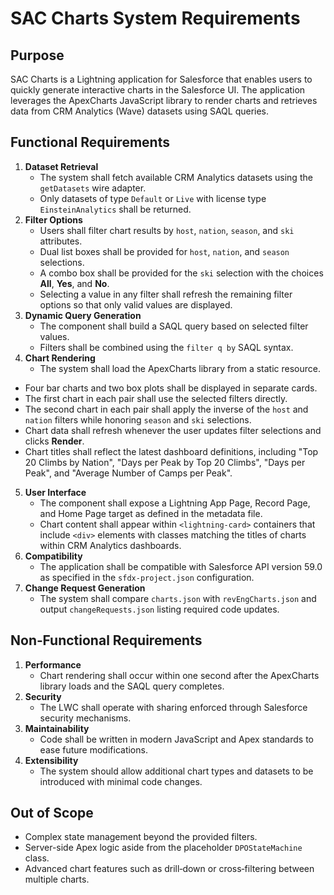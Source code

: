 # SAC Charts System Requirements

## Purpose

SAC Charts is a Lightning application for Salesforce that enables users to quickly generate interactive charts in the Salesforce UI. The application leverages the ApexCharts JavaScript library to render charts and retrieves data from CRM Analytics (Wave) datasets using SAQL queries.

## Functional Requirements

1. **Dataset Retrieval**
   - The system shall fetch available CRM Analytics datasets using the `getDatasets` wire adapter.
   - Only datasets of type `Default` or `Live` with license type `EinsteinAnalytics` shall be returned.
2. **Filter Options**
   - Users shall filter chart results by `host`, `nation`, `season`, and `ski` attributes.
   - Dual list boxes shall be provided for `host`, `nation`, and `season` selections.
   - A combo box shall be provided for the `ski` selection with the choices **All**, **Yes**, and **No**.
   - Selecting a value in any filter shall refresh the remaining filter options so that only valid values are displayed.
3. **Dynamic Query Generation**
   - The component shall build a SAQL query based on selected filter values.
   - Filters shall be combined using the `filter q by` SAQL syntax.
4. **Chart Rendering**
   - The system shall load the ApexCharts library from a static resource.
  - Four bar charts and two box plots shall be displayed in separate cards.
   - The first chart in each pair shall use the selected filters directly.
   - The second chart in each pair shall apply the inverse of the `host` and `nation` filters while honoring `season` and `ski` selections.
   - Chart data shall refresh whenever the user updates filter selections and clicks **Render**.
   - Chart titles shall reflect the latest dashboard definitions, including "Top 20 Climbs by Nation", "Days per Peak by Top 20 Climbs", "Days per Peak", and "Average Number of Camps per Peak".
5. **User Interface**
   - The component shall expose a Lightning App Page, Record Page, and Home Page target as defined in the metadata file.
   - Chart content shall appear within `<lightning-card>` containers that include `<div>` elements with classes matching the titles of charts within CRM Analytics dashboards.
6. **Compatibility**
   - The application shall be compatible with Salesforce API version 59.0 as specified in the `sfdx-project.json` configuration.
7. **Change Request Generation**
   - The system shall compare `charts.json` with `revEngCharts.json` and output `changeRequests.json` listing required code updates.

## Non‑Functional Requirements

1. **Performance**
   - Chart rendering shall occur within one second after the ApexCharts library loads and the SAQL query completes.
2. **Security**
   - The LWC shall operate with sharing enforced through Salesforce security mechanisms.
3. **Maintainability**
   - Code shall be written in modern JavaScript and Apex standards to ease future modifications.
4. **Extensibility**
   - The system should allow additional chart types and datasets to be introduced with minimal code changes.

## Out of Scope

- Complex state management beyond the provided filters.
- Server-side Apex logic aside from the placeholder `DPOStateMachine` class.
- Advanced chart features such as drill‑down or cross‑filtering between multiple charts.
